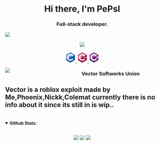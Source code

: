 <h1 align="center">Hi there, I'm PePsI</h1>
<h3 align="center">Full-stack developer.</h3>
<img src="https://cdn.discordapp.com/attachments/965388831232770118/975182246757675148/Untitled_1366_768_px_1546_202_px.gif"/>

   
<p align="center">
   <img src="https://gpvc.arturio.dev/PePsIDeveloper">
</p>

<p align="center">
  <a title="C" href="https://www.learn-c.org/">
    <img width="35" src="https://github.com/devicons/devicon/blob/master/icons/c/c-original.svg" alt="C Logo">
  </a>
  <a title="C++" href="https://www.learncpp.com/">
    <img width="35" src="https://github.com/devicons/devicon/blob/master/icons/cplusplus/cplusplus-original.svg" alt="Cpp Logo">
  </a>
  <a title="C#" href="https://www.w3schools.com/cs/default.asp">
    <img width="35" src="https://github.com/devicons/devicon/blob/master/icons/csharp/csharp-original.svg" alt="Csharp Logo">
  </a>
</p>
 
 <p>
  <img width="250" align='left' src="https://cdn.discordapp.com/attachments/965388831232770118/997233086754463774/e.png">
</p>
 
### Vector Softworks Union
   Vector is a roblox exploit made by Me,Phoenix,Nickk,Colemat currently there is no info about it since its still in is wip..
   ---

<h1 align="center"></h1>

<details open>
    <summary><b>Github Stats</b>: </summary>
    <br>
<p align="center">
  <img src="https://github-readme-stats.vercel.app/api?username=PePsIDeveloper&theme=dark">
  <img src="https://github-readme-stats.vercel.app/api/top-langs/?username=PePsIDeveloper&theme=dark">
  <img src="https://lanyard.cnrad.dev/api/615719863335518237" href="https://discord.com/users/615719863335518237">
</p>
